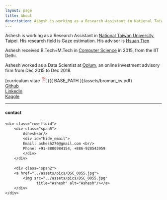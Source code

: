 ```yaml
---
layout: page
title: About
description: Ashesh is working as a Research Assistant in National Taiwan University, Taipei. His research field is Gaze estimation.
---
```


Ashesh is working as a Research Assistant in [National Taiwan University](https://www.ntu.edu.tw/english/), Taipei. His research field is Gaze estimation. His advisor is [Hsuan Tien](https://www.csie.ntu.edu.tw/~htlin/)

Ashesh received B.Tech+M.Tech in [Computer Science](https://www.cse.iitd.ernet.in/)
in 2015, from the IIT Delhi.

Ashesh worked as a Data Scientist at [Qplum](https://www.qplum.co/),  an online investment advisory firm from Dec 2015
to Dec 2018.

[curriculum vitae ![CV as pdf](icons16/pdf-icon.png)]({{ BASE_PATH }}/assets/broman_cv.pdf)<br/>
[Github](https://github.com/ashesh-0)<br/>
[Linkedin](https://www.linkedin.com/in/ashesh0/) <br/>
[Kaggle](https://www.kaggle.com/silence2) <br/>

---

<div class="container">
<h4><a name="Contact"></a>contact</h4>

    <div class="row-fluid">
        <div class="span5">
            Ashesh<br/>
            <div id="hide_email">
            Email: ashesh276@gmail.com <br/>
            Phone: +91-8800984154, +886-928543959
            </div>
        </div>

        <div class="span2">
        <a href="../assets/pics/DSC_0055.jpg">
            <img src="../assets/pics/DSC_0055.jpg"
                  title="Ashesh" alt="Ashesh"/></a>
        </div>
    </div>
</div>

